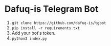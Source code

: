 # Dafuq-is Telegram Bot

1. `git clone https://github.com/dafuq-is/tgbot`  
2. `pip install -r requirements.txt`  
3. Add your bot's token.  
4. `python3 index.py`  
